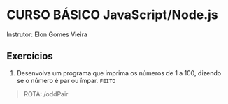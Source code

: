 # CURSO BÁSICO JavaScript/Node.js

Instrutor: Elon Gomes Vieira

## Exercícios

1. Desenvolva um programa que imprima os números de 1 a 100, dizendo se o número é par ou ímpar. `FEITO`

> ROTA: /oddPair